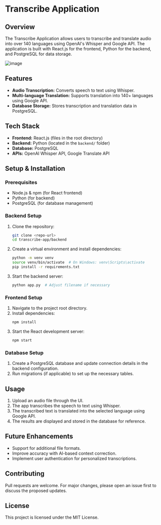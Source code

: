 
# Transcribe Application

## Overview
The Transcribe Application allows users to transcribe and translate audio into over 140 languages using OpenAI's Whisper and Google API. The application is built with React.js for the frontend, Python for the backend, and PostgreSQL for data storage.

![image](https://github.com/user-attachments/assets/10bc3aed-321e-4548-96c5-4611603f54c4)

## Features
- **Audio Transcription:** Converts speech to text using Whisper.
- **Multi-language Translation:** Supports translation into 140+ languages using Google API.
- **Database Storage:** Stores transcription and translation data in PostgreSQL.

## Tech Stack
- **Frontend:** React.js (files in the root directory)
- **Backend:** Python (located in the `backend/` folder)
- **Database:** PostgreSQL
- **APIs:** OpenAI Whisper API, Google Translate API

## Setup & Installation
### Prerequisites
- Node.js & npm (for React frontend)
- Python (for backend)
- PostgreSQL (for database management)

### Backend Setup
1. Clone the repository:
   ```sh
   git clone <repo-url>
   cd transcribe-app/backend
   ```
2. Create a virtual environment and install dependencies:
   ```sh
   python -m venv venv
   source venv/bin/activate  # On Windows: venv\Scripts\activate
   pip install -r requirements.txt
   ```
3. Start the backend server:
   ```sh
   python app.py  # Adjust filename if necessary
   ```

### Frontend Setup
1. Navigate to the project root directory.
2. Install dependencies:
   ```sh
   npm install
   ```
3. Start the React development server:
   ```sh
   npm start
   ```

### Database Setup
1. Create a PostgreSQL database and update connection details in the backend configuration.
2. Run migrations (if applicable) to set up the necessary tables.

## Usage
1. Upload an audio file through the UI.
2. The app transcribes the speech to text using Whisper.
3. The transcribed text is translated into the selected language using Google API.
4. The results are displayed and stored in the database for reference.

## Future Enhancements
- Support for additional file formats.
- Improve accuracy with AI-based context correction.
- Implement user authentication for personalized transcriptions.

## Contributing
Pull requests are welcome. For major changes, please open an issue first to discuss the proposed updates.

## License
This project is licensed under the MIT License.


